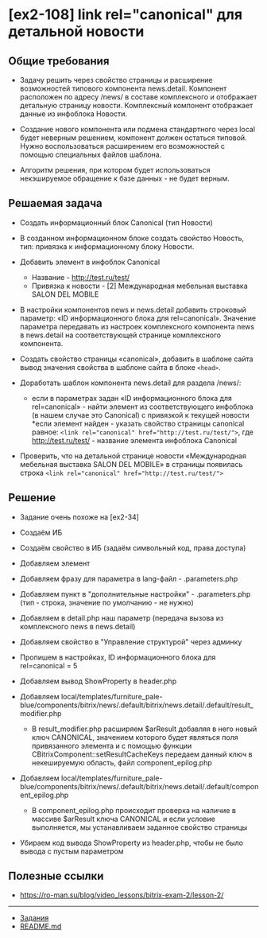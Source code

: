 # [ex2-108] link rel="canonical" для детальной новости

## Общие требования

* Задачу решить через свойство страницы и расширение возможностей типового компонента news.detail. Компонент расположен по адресу /news/ в составе комплексного и отображает детальную страницу новости. Комплексный компонент отображает данные из инфоблока Новости.

* Создание нового компонента или подмена стандартного через local будет неверным решением, компонент должен остаться типовой. Нужно воспользоваться расширением его возможностей с помощью специальных файлов шаблона.

* Алгоритм решения, при котором будет использоваться некэшируемое обращение к базе данных - не будет верным.

## Решаемая задача

* Создать информационный блок Canonical (тип Новости)

* В созданном информационном блоке создать свойство Новость, тип: привязка к информационному блоку Новости.

* Добавить элемент в инфоблок Canonical
    * Название - http://test.ru/test/
    * Привязка к новости - [2] Международная мебельная выставка SALON DEL MOBILE

* В настройки компонентов news и news.detail добавить строковый параметр: «ID информационного блока для rel=canonical». Значение параметра передавать из настроек комплексного компонента news в news.detail на соответствующей странице комплексного компонента.

* Создать свойство страницы «canonical», добавить в шаблоне сайта вывод значения свойства в шаблоне сайта в блоке ```<head>```.

* Доработать шаблон компонента news.detail для раздела /news/:
    * если в параметрах задан «ID информационного блока для rel=canonical» - найти элемент из соответствующего инфоблока (в нашем случае это Canonical) с привязкой к текущей новости
    *если элемент найден - указать свойство страницы canonical равное: ```<link rel="canonical" href="http://test.ru/test/">```, где http://test.ru/test/ - название элемента инфоблока Canonical

* Проверить, что на детальной странице новости «Международная мебельная выставка SALON DEL MOBILE» в <head> страницы появилась строка ```<link rel="canonical" href="http://test.ru/test/">```

## Решение

* Задание очень похоже на [ex2-34]

* Создаём ИБ

* Создаём свойство в ИБ (задаём символьный код, права доступа)

* Добавляем элемент

* Добавляем фразу для параметра в lang-файл - .parameters.php

* Добавляем пункт в "дополнительные настройки" - .parameters.php (тип - строка, значение по умолчанию - не нужно)

* Добавляем в detail.php наш параметр (передача вызова из комплексного news в news.detail)

* Добавляем свойство в "Управление структурой" через админку

* Пропишем в настройках, ID информационного блока для rel=canonical = 5

* Добавляем вывод ShowProperty в header.php

* Добавляем local/templates/furniture_pale-blue/components/bitrix/news/.default/bitrix/news.detail/.default/result_modifier.php
    * В result_modifier.php расширяем $arResult добавляя в него новый ключ CANONICAL, значением которого будет являться поля привязанного элемента и с помощью функции CBitrixComponent::setResultCacheKeys передаем данный ключ в некешируемую область, файл component_epilog.php

* Добавляем local/templates/furniture_pale-blue/components/bitrix/news/.default/bitrix/news.detail/.default/component_epilog.php
    * В component_epilog.php происходит проверка на наличие в массиве $arResult ключа CANONICAL и если условие выполняется, мы устанавливаем заданное свойство страницы

* Убираем код вывода ShowProperty из header.php, чтобы не было вывода с пустым параметром

## Полезные ссылки

* https://ro-man.su/blog/video_lessons/bitrix-exam-2/lesson-2/

____
* [Задания](tasks.md)
* [README.md](../../README.md)